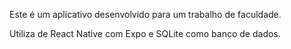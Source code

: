 Este é um aplicativo desenvolvido para um trabalho de faculdade.

Utiliza de React Native com Expo e SQLite como banco de dados.
